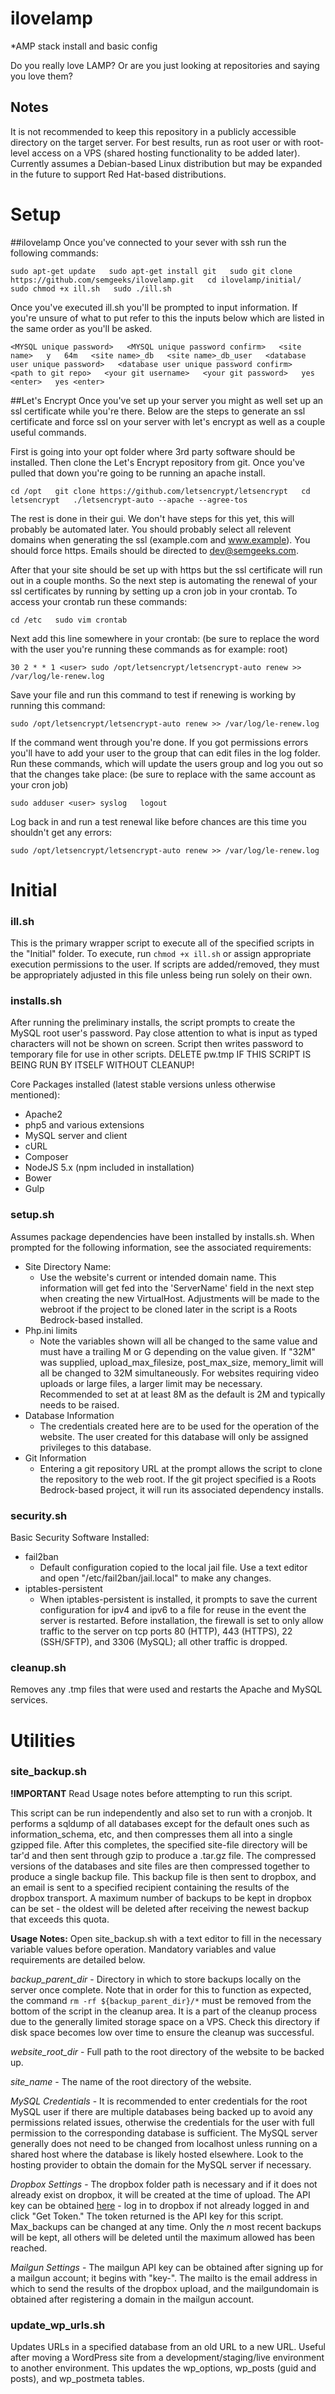 # ilovelamp
*AMP stack install and basic config

Do you really love LAMP? Or are you just looking at repositories and saying you love them?

## Notes
It is not recommended to keep this repository in a publicly accessible directory on the target server. For best results, run as root user or with root-level access on a VPS (shared hosting functionality to be added later). Currently assumes a Debian-based Linux distribution but may be expanded in the future to support Red Hat-based distributions.


# Setup
##ilovelamp
Once you've connected to your sever with ssh run the following commands:


`
sudo apt-get update  
sudo apt-get install git  
sudo git clone https://github.com/semgeeks/ilovelamp.git  
cd ilovelamp/initial/  
sudo chmod +x ill.sh  
sudo ./ill.sh
`


Once you've executed ill.sh you'll be prompted to input information. If you're unsure of what to put refer to this the inputs below which are listed in the same order as you'll be asked.


`
<MYSQL unique password>  
<MYSQL unique password confirm>  
<site name>  
y  
64m  
<site name>_db  
<site name>_db_user  
<database user unique password>  
<database user unique password confirm>  
<path to git repo>  
<your git username>  
<your git password>  
yes <enter>  
yes <enter>
`


##Let's Encrypt
Once you've set up your server you might as well set up an ssl certificate while you're there. Below are the steps to generate an ssl certificate and force ssl on your server with let's encrypt as well as a couple useful commands.

First is going into your opt folder where 3rd party software should be installed. Then clone the Let's Encrypt repository from git. Once you've pulled that down you're going to be running an apache install.


`
cd /opt  
git clone https://github.com/letsencrypt/letsencrypt  
cd letsencrypt  
./letsencrypt-auto --apache --agree-tos
`


The rest is done in their gui. We don't have steps for this yet, this will probably be automated later. You should probably select all relevent domains when generating the ssl (example.com and www.example). You should force https. Emails should be directed to dev@semgeeks.com. 

After that your site should be set up with https but the ssl certificate will run out in a couple months. So the next step is automating the renewal of your ssl certificates by running by setting up a cron job in your crontab. To access your crontab run these commands: 


`
cd /etc  
sudo vim crontab
`


Next add this line somewhere in your crontab: (be sure to replace the word <user> with the user you're running these commands as for example: root)

`30 2 * * 1 <user> sudo /opt/letsencrypt/letsencrypt-auto renew >> /var/log/le-renew.log`



Save your file and run this command to test if renewing is working by running this command:

`sudo /opt/letsencrypt/letsencrypt-auto renew >> /var/log/le-renew.log`


If the command went through you're done. If you got permissions errors you'll have to add your user to the group that can edit files in the log folder. Run these commands, which will update the users group and log you out so that the changes take place: (be sure to replace <user> with the same account as your cron job)


`
sudo adduser <user> syslog  
logout
`


Log back in and run a test renewal like before chances are this time you shouldn't get any errors:


`sudo /opt/letsencrypt/letsencrypt-auto renew >> /var/log/le-renew.log`



# Initial
### ill.sh
This is the primary wrapper script to execute all of the specified scripts in the "Initial" folder. To execute, run `chmod +x ill.sh` or assign appropriate execution permissions to the user. If scripts are added/removed, they must be appropriately adjusted in this file unless being run solely on their own.

### installs.sh
After running the preliminary installs, the script prompts to create the MySQL root user's password. Pay close attention to what is input as typed characters will not be shown on screen. Script then writes password to temporary file for use in other scripts. DELETE pw.tmp IF THIS SCRIPT IS BEING RUN BY ITSELF WITHOUT CLEANUP!

Core Packages installed (latest stable versions unless otherwise mentioned):
- Apache2
- php5 and various extensions
- MySQL server and client
- cURL
- Composer
- NodeJS 5.x (npm included in installation)
- Bower
- Gulp


### setup.sh
Assumes package dependencies have been installed by installs.sh. When prompted for the following information, see the associated requirements:

- Site Directory Name:
  - Use the website's current or intended domain name. This information will get fed into the 'ServerName' field in the next step when creating the new VirtualHost. Adjustments will be made to the webroot if the project to be cloned later in the script is a Roots Bedrock-based installed.
- Php.ini limits
  - Note the variables shown will all be changed to the same value and must have a trailing M or G depending on the value given. If "32M" was supplied, upload_max_filesize, post_max_size, memory_limit will all be changed to 32M simultaneously. For websites requiring video uploads or large files, a larger limit may be necessary. Recommended to set at at least 8M as the default is 2M and typically needs to be raised.
- Database Information
  - The credentials created here are to be used for the operation of the website. The user created for this database will only be assigned privileges to this database.
- Git Information
  - Entering a git repository URL at the prompt allows the script to clone the repository to the web root. If the git project specified is a Roots Bedrock-based project, it will run its associated dependency installs.

### security.sh
Basic Security Software Installed:
- fail2ban
  - Default configuration copied to the local jail file. Use a text editor and open "/etc/fail2ban/jail.local" to make any changes.
- iptables-persistent
  - When iptables-persistent is installed, it prompts to save the current configuration for ipv4 and ipv6 to a file for reuse in the event the server is restarted. Before installation, the firewall is set to only allow traffic to the server on tcp ports 80 (HTTP), 443 (HTTPS), 22 (SSH/SFTP), and 3306 (MySQL); all other traffic is dropped.


### cleanup.sh
Removes any .tmp files that were used and restarts the Apache and MySQL services.

# Utilities
### site_backup.sh
**!IMPORTANT**
Read Usage notes before attempting to run this script.

This script can be run independently and also set to run with a cronjob. It performs a sqldump of all databases except for the default ones such as information_schema, etc, and then compresses them all into a single gzipped file. After this completes, the specified site-file directory will be tar'd and then sent through gzip to produce a .tar.gz file. The compressed versions of the databases and site files are then compressed together to produce a single backup file. This backup file is then sent to dropbox, and an email is sent to a specified recipient containing the results of the dropbox transport. A maximum number of backups to be kept in dropbox can be set - the oldest will be deleted after receiving the newest backup that exceeds this quota. 

**Usage Notes:**
Open site_backup.sh with a text editor to fill in the necessary variable values before operation. Mandatory variables and value requirements are detailed below.

*backup_parent_dir* - Directory in which to store backups locally on the server once complete. Note that in order for this to function as expected, the command `rm -rf ${backup_parent_dir}/*` must be removed from the bottom of the script in the cleanup area. It is a part of the cleanup process due to the generally limited storage space on a VPS. Check this directory if disk space becomes low over time to ensure the cleanup was successful.

*website_root_dir* - Full path to the root directory of the website to be backed up.

*site_name* - The name of the root directory of the website.

*MySQL Credentials* - It is recommended to enter credentials for the root MySQL user if there are multiple databases being backed up to avoid any permissions related issues, otherwise the credentials for the user with full permission to the corresponding database is sufficient. The MySQL server generally does not need to be changed from localhost unless running on a shared host where the database is likely hosted elsewhere. Look to the hosting provider to obtain the domain for the MySQL server if necessary.

*Dropbox Settings* - The dropbox folder path is necessary and if it does not already exist on dropbox, it will be created at the time of upload. The API key can be obtained [here](https://dropbox.github.io/dropbox-api-v2-explorer/#auth_token/revoke) - log in to dropbox if not already logged in and click "Get Token." The token returned is the API key for this script. Max_backups can be changed at any time. Only the _n_ most recent backups will be kept, all others will be deleted until the maximum allowed has been reached.

*Mailgun Settings* - The mailgun API key can be obtained after signing up for a mailgun account; it begins with "key-". The mailto is the email address in which to send the results of the dropbox upload, and the mailgundomain is obtained after registering a domain in the mailgun account. 

### update_wp_urls.sh
Updates URLs in a specified database from an old URL to a new URL. Useful after moving a WordPress site from a development/staging/live environment to another environment. This updates the wp_options, wp_posts (guid and posts), and wp_postmeta tables.

